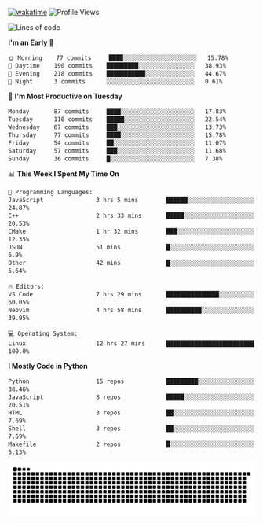 [![wakatime](https://wakatime.com/badge/user/b920b284-3cde-4cd4-b72e-f7f22d050b16.svg)](https://wakatime.com/@b920b284-3cde-4cd4-b72e-f7f22d050b16)
![Profile Views](http://img.shields.io/badge/Profile%20Views-856-blue)
<!--START_SECTION:waka-->
![Lines of code](https://img.shields.io/badge/From%20Hello%20World%20I%27ve%20Written--431%20Thousand%20lines%20of%20code-blue)

**I'm an Early 🐤** 

```text
🌞 Morning    77 commits     ████░░░░░░░░░░░░░░░░░░░░░   15.78% 
🌆 Daytime    190 commits    █████████░░░░░░░░░░░░░░░░   38.93% 
🌃 Evening    218 commits    ███████████░░░░░░░░░░░░░░   44.67% 
🌙 Night      3 commits      ░░░░░░░░░░░░░░░░░░░░░░░░░   0.61%

```
📅 **I'm Most Productive on Tuesday** 

```text
Monday       87 commits     ████░░░░░░░░░░░░░░░░░░░░░   17.83% 
Tuesday      110 commits    █████░░░░░░░░░░░░░░░░░░░░   22.54% 
Wednesday    67 commits     ███░░░░░░░░░░░░░░░░░░░░░░   13.73% 
Thursday     77 commits     ████░░░░░░░░░░░░░░░░░░░░░   15.78% 
Friday       54 commits     ██░░░░░░░░░░░░░░░░░░░░░░░   11.07% 
Saturday     57 commits     ███░░░░░░░░░░░░░░░░░░░░░░   11.68% 
Sunday       36 commits     █░░░░░░░░░░░░░░░░░░░░░░░░   7.38%

```


📊 **This Week I Spent My Time On** 

```text
💬 Programming Languages: 
JavaScript               3 hrs 5 mins        ██████░░░░░░░░░░░░░░░░░░░   24.87% 
C++                      2 hrs 33 mins       █████░░░░░░░░░░░░░░░░░░░░   20.53% 
CMake                    1 hr 32 mins        ███░░░░░░░░░░░░░░░░░░░░░░   12.35% 
JSON                     51 mins             █░░░░░░░░░░░░░░░░░░░░░░░░   6.9% 
Other                    42 mins             █░░░░░░░░░░░░░░░░░░░░░░░░   5.64%

🔥 Editors: 
VS Code                  7 hrs 29 mins       ███████████████░░░░░░░░░░   60.05% 
Neovim                   4 hrs 58 mins       ██████████░░░░░░░░░░░░░░░   39.95%

💻 Operating System: 
Linux                    12 hrs 27 mins      █████████████████████████   100.0%

```

**I Mostly Code in Python** 

```text
Python                   15 repos            █████████░░░░░░░░░░░░░░░░   38.46% 
JavaScript               8 repos             █████░░░░░░░░░░░░░░░░░░░░   20.51% 
HTML                     3 repos             ██░░░░░░░░░░░░░░░░░░░░░░░   7.69% 
Shell                    3 repos             ██░░░░░░░░░░░░░░░░░░░░░░░   7.69% 
Makefile                 2 repos             █░░░░░░░░░░░░░░░░░░░░░░░░   5.13%

```



<!--END_SECTION:waka-->
![Snake animation](https://raw.githubusercontent.com/timmypidashev/timmypidashev/main/commits.svg)
